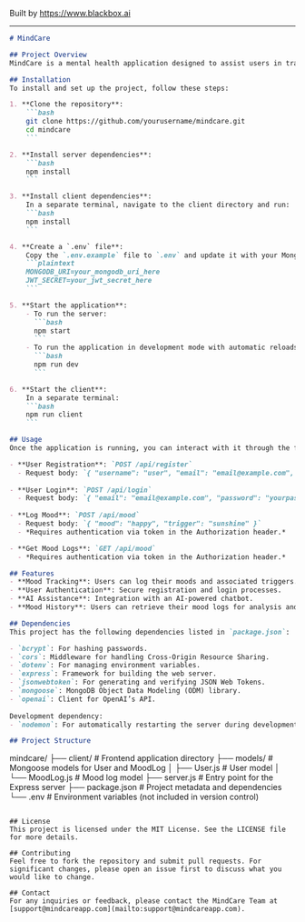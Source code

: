 
Built by https://www.blackbox.ai

---

```markdown
# MindCare

## Project Overview
MindCare is a mental health application designed to assist users in tracking their mood, interacting with an AI chatbot, and receiving personalized recommendations based on their emotional states. The application allows users to log their moods, understand triggers, and offers resources to improve overall mental health.

## Installation
To install and set up the project, follow these steps:

1. **Clone the repository**:
    ```bash
    git clone https://github.com/yourusername/mindcare.git
    cd mindcare
    ```

2. **Install server dependencies**:
    ```bash
    npm install
    ```

3. **Install client dependencies**:
    In a separate terminal, navigate to the client directory and run:
    ```bash
    npm install
    ```

4. **Create a `.env` file**:
    Copy the `.env.example` file to `.env` and update it with your MongoDB URI and JWT secret.
    ```plaintext
    MONGODB_URI=your_mongodb_uri_here
    JWT_SECRET=your_jwt_secret_here
    ```

5. **Start the application**:
    - To run the server:
      ```bash
      npm start
      ```
    - To run the application in development mode with automatic reloads:
      ```bash
      npm run dev
      ```

6. **Start the client**:
    In a separate terminal:
    ```bash
    npm run client
    ```

## Usage
Once the application is running, you can interact with it through the following endpoints:

- **User Registration**: `POST /api/register`
  - Request body: `{ "username": "user", "email": "email@example.com", "password": "yourpassword" }`
  
- **User Login**: `POST /api/login`
  - Request body: `{ "email": "email@example.com", "password": "yourpassword" }`
  
- **Log Mood**: `POST /api/mood`
  - Request body: `{ "mood": "happy", "trigger": "sunshine" }`
  - *Requires authentication via token in the Authorization header.*

- **Get Mood Logs**: `GET /api/mood`
  - *Requires authentication via token in the Authorization header.*

## Features
- **Mood Tracking**: Users can log their moods and associated triggers.
- **User Authentication**: Secure registration and login processes.
- **AI Assistance**: Integration with an AI-powered chatbot.
- **Mood History**: Users can retrieve their mood logs for analysis and reflection.

## Dependencies
This project has the following dependencies listed in `package.json`:

- `bcrypt`: For hashing passwords.
- `cors`: Middleware for handling Cross-Origin Resource Sharing.
- `dotenv`: For managing environment variables.
- `express`: Framework for building the web server.
- `jsonwebtoken`: For generating and verifying JSON Web Tokens.
- `mongoose`: MongoDB Object Data Modeling (ODM) library.
- `openai`: Client for OpenAI’s API.
  
Development dependency:
- `nodemon`: For automatically restarting the server during development.

## Project Structure
```
mindcare/
├── client/                  # Frontend application directory
├── models/                  # Mongoose models for User and MoodLog
│   ├── User.js              # User model
│   └── MoodLog.js           # Mood log model
├── server.js                # Entry point for the Express server
├── package.json             # Project metadata and dependencies
└── .env                     # Environment variables (not included in version control)
```

## License
This project is licensed under the MIT License. See the LICENSE file for more details.

## Contributing
Feel free to fork the repository and submit pull requests. For significant changes, please open an issue first to discuss what you would like to change.

## Contact
For any inquiries or feedback, please contact the MindCare Team at [support@mindcareapp.com](mailto:support@mindcareapp.com).
```